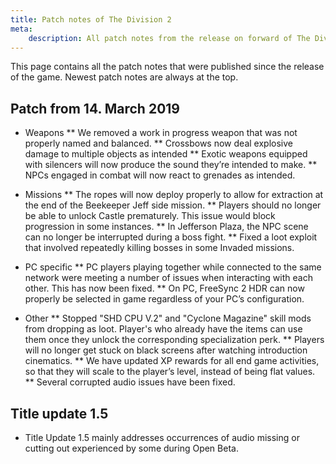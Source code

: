 ```yaml
---
title: Patch notes of The Division 2
meta:
    description: All patch notes from the release on forward of The Division 2
---
```


This page contains all the patch notes that were published since the release of the game. Newest patch notes are always at the top.

## Patch from 14. March 2019

* Weapons
** We removed a work in progress weapon that was not properly named and balanced.
** Crossbows now deal explosive damage to multiple objects as intended
** Exotic weapons equipped with silencers will now produce the sound they’re intended to make.
** NPCs engaged in combat will now react to grenades as intended.

* Missions
** The ropes will now deploy properly to allow for extraction at the end of the Beekeeper Jeff side mission.
** Players should no longer be able to unlock Castle prematurely. This issue would block progression in some instances.
** In Jefferson Plaza, the NPC scene can no longer be interrupted during a boss fight.
** Fixed a loot exploit that involved repeatedly killing bosses in some Invaded missions.

* PC specific
** PC players playing together while connected to the same network were meeting a number of issues when interacting with each other. This has now been fixed.
** On PC, FreeSync 2 HDR can now properly be selected in game regardless of your PC’s configuration.

* Other
** Stopped "SHD CPU V.2" and "Cyclone Magazine" skill mods from dropping as loot. Player's who already have the items can use them once they unlock the corresponding specialization perk.
** Players will no longer get stuck on black screens after watching introduction cinematics.
** We have updated XP rewards for all end game activities, so that they will scale to the player’s level, instead of being flat values.
** Several corrupted audio issues have been fixed.

## Title update 1.5

* Title Update 1.5 mainly addresses occurrences of audio missing or cutting out experienced by some during Open Beta.
